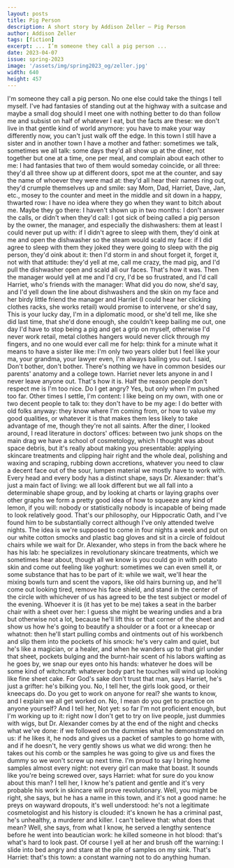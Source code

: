 ```yaml
---
layout: posts
title: Pig Person
description: A short story by Addison Zeller – Pig Person
author: Addison Zeller
tags: [fiction]
excerpt: ... I’m someone they call a pig person ...
date: 2023-04-07
issue: spring-2023
image: '/assets/img/spring2023_og/zeller.jpg'
width: 640
height: 457
--- 
```


I'm someone they call a pig person. No one else could take the things I
tell myself. I've had fantasies of standing out at the highway with a
suitcase and maybe a small dog should I meet one with nothing better to
do than follow me and subsist on half of whatever I eat, but the facts
are these: we don't live in that gentle kind of world anymore: you have
to make your way differently now, you can't just walk off the edge. In
this town I still have a sister and in another town I have a mother and
father: sometimes we talk, sometimes we all talk: some days they'd all
show up at the diner, not together but one at a time, one per meal, and
complain about each other to me: I had fantasies that two of them would
someday coincide, or all three: they'd all three show up at different
doors, spot me at the counter, and say the name of whoever they were mad
at: they'd all hear their names ring out, they'd crumple themselves up
and smile: say Mom, Dad, Harriet, Dave, Jan, etc., mosey to the counter
and meet in the middle and sit down in a happy, thwarted row: I have no
idea where they go when they want to bitch about me. Maybe they go
there: I haven't shown up in two months: I don't answer the calls, or
didn't when they'd call: I got sick of being called a pig person by the
owner, the manager, and especially the dishwashers: them at least I
could never put up with: if I didn't agree to sleep with them, they'd
oink at me and open the dishwasher so the steam would scald my face: if
I did agree to sleep with them they joked they were going to sleep with
the pig person, they'd oink about it: then I'd storm in and shout forget
it, forget it, not with that attitude: they'd yell at me, call me crazy,
the mad pig, and I'd pull the dishwasher open and scald all our faces.
That's how it was. Then the manager would yell at me and I'd cry, I'd be
so frustrated, and I'd call Harriet, who's friends with the manager:
What did you do now, she'd say, and I'd yell down the line about
dishwashers and the skin on my face and her birdy little friend the
manager and Harriet (I could hear her clicking clothes racks, she works
retail) would promise to intervene, or she'd say, This is your lucky
day, I'm in a diplomatic mood, or she'd tell me, like she did last time,
that she'd done enough, she couldn't keep bailing me out, one day I'd
have to stop being a pig and get a grip on myself, otherwise I'd never
work retail, metal clothes hangers would never click through my fingers,
and no one would ever call me for help: think for a minute what it means
to have a sister like me: I'm only two years older but I feel like your
ma, your grandma, your lawyer even, I'm always bailing you out. I said,
Don't bother, don't bother. There's nothing we have in common besides
our parents' anatomy and a college town. Harriet never lets anyone in
and I never leave anyone out. That's how it is. Half the reason people
don't respect me is I'm too nice. Do I get angry? Yes, but only when I'm
pushed too far. Other times I settle, I'm content: I like being on my
own, with one or two decent people to talk to: they don't have to be my
age: I do better with old folks anyway: they know where I'm coming from,
or how to value my good qualities, or whatever it is that makes them
less likely to take advantage of me, though they're not all saints.
After the diner, I looked around, I read literature in doctors' offices:
between two junk shops on the main drag we have a school of cosmetology,
which I thought was about space debris, but it's really about making you
presentable: applying skincare treatments and clipping hair right and
the whole deal, polishing and waxing and scraping, rubbing down
accretions, whatever you need to claw a decent face out of the sour,
lumpen material we mostly have to work with. Every head and every body
has a distinct shape, says Dr. Alexander: that's just a main fact of
living: we all look different but we all fall into a determinable shape
group, and by looking at charts or laying graphs over other graphs we
form a pretty good idea of how to squeeze any kind of lemon, if you
will: nobody or statistically nobody is incapable of being made to look
relatively good. That's our philosophy, our Hippocratic Oath, and I've
found him to be substantially correct although I've only attended twelve
nights. The idea is we're supposed to come in four nights a week and put
on our white cotton smocks and plastic bag gloves and sit in a circle of
foldout chairs while we wait for Dr. Alexander, who steps in from the
back where he has his lab: he specializes in revolutionary skincare
treatments, which we sometimes hear about, though all we know is you
could go in with potato skin and come out feeling like yoghurt:
sometimes we can even smell it, or some substance that has to be part of
it: while we wait, we'll hear the mixing bowls turn and scent the
vapors, like old hairs burning up, and he'll come out looking tired,
remove his face shield, and stand in the center of the circle with
whichever of us has agreed to be the test subject or model of the
evening. Whoever it is (it has yet to be me) takes a seat in the barber
chair with a sheet over her: I guess she might be wearing undies and a
bra but otherwise not a lot, because he'll lift this or that corner of
the sheet and show us how he's going to beautify a shoulder or a foot or
a kneecap or whatnot: then he'll start pulling combs and ointments out
of his workbench and slip them into the pockets of his smock: he's very
calm and quiet, but he's like a magician, or a healer, and when he
wanders up to that girl under that sheet, pockets bulging and the
burnt-hair scent of his labors wafting as he goes by, we snap our eyes
onto his hands: whatever he does will be some kind of witchcraft:
whatever body part he touches will wind up looking like fine sheet cake.
For God's sake don't trust that man, says Harriet, he's just a grifter:
he's bilking you. No, I tell her, the girls look good, or their kneecaps
do. Do you get to work on anyone for real? she wants to know, and I
explain we all get worked on. No, I mean do you get to practice on
anyone yourself? And I tell her, Not yet: so far I'm not proficient
enough, but I'm working up to it: right now I don't get to try on live
people, just dummies with wigs, but Dr. Alexander comes by at the end of
the night and checks what we've done: if we followed on the dummies what
he demonstrated on us: if he likes it, he nods and gives us a packet of
samples to go home with, and if he doesn't, he very gently shows us what
we did wrong: then he takes out his comb or the samples he was going to
give us and fixes the dummy so we won't screw up next time. I'm proud to
say I bring home samples almost every night: not every girl can make
that boast. It sounds like you're being screwed over, says Harriet: what
for sure do you know about this man? I tell her, I know he's patient and
gentle and it's very probable his work in skincare will prove
revolutionary. Well, you might be right, she says, but he has a name in
this town, and it's not a good name: he preys on wayward dropouts, it's
well understood: he's not a legitimate cosmetologist and his history is
clouded: it's known he has a criminal past, he's unhealthy, a murderer
and killer. I can't believe that: what does that mean? Well, she says,
from what I know, he served a lengthy sentence before he went into
beautician work: he killed someone in hot blood: that's what's hard to
look past. Of course I yell at her and brush off the warning: I slide
into bed angry and stare at the pile of samples on my sink. That's
Harriet: that's this town: a constant warning not to do anything human.



